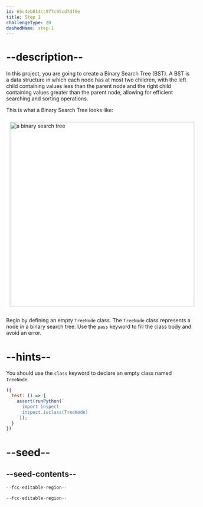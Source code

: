 ```yaml
---
id: 65c4eb814cc977c95cd7df0e
title: Step 1
challengeType: 20
dashedName: step-1
---
```


# --description--

In this project, you are going to create a Binary Search Tree (BST). A BST is a data structure in which each node has at most two children, with the left child containing values less than the parent node and the right child containing values greater than the parent node, allowing for efficient searching and sorting operations.

This is what a Binary Search Tree looks like:

<img alt="a binary search tree" src="https://cdn.freecodecamp.org/curriculum/python/bst-example.png" style="background-color: white; height:500px; width:500px; padding: 10px; display: block; margin-right: auto; margin-left: auto; margin-bottom: 1.2rem;" />

Begin by defining an empty `TreeNode` class. The `TreeNode` class represents a node in a binary search tree. Use the `pass` keyword to fill the class body and avoid an error.

# --hints--

You should use the `class` keyword to declare an empty class named `TreeNode`.

```js
({
  test: () => {
    assert(runPython(`
      import inspect
      inspect.isclass(TreeNode)
    `));
  }
})
```

# --seed--

## --seed-contents--

```py
--fcc-editable-region--

--fcc-editable-region--
```
